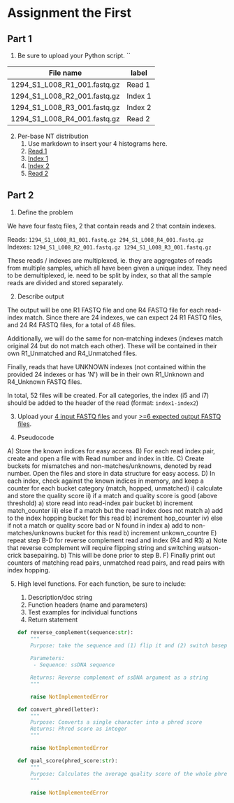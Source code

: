 # Assignment the First

## Part 1
1. Be sure to upload your Python script.
``

| File name | label |
|---|---|
| 1294_S1_L008_R1_001.fastq.gz | Read 1 |
| 1294_S1_L008_R2_001.fastq.gz | Index 1 |
| 1294_S1_L008_R3_001.fastq.gz | Index 2 |
| 1294_S1_L008_R4_001.fastq.gz | Read 2 |

2. Per-base NT distribution
    1. Use markdown to insert your 4 histograms here.
    2. [Read 1]('1294_S1_L008_R1_001.fastq.png')
    3. [Index 1]('1294_S1_L008_R2_001.fastq.png')
    4. [Index 2]('1294_S1_L008_R3_001.fastq.png')
    5. [Read 2]('1294_S1_L008_R4_001.fastq.png')
    
## Part 2
1. Define the problem

We have four fastq files, 2 that contain reads and 2 that contain indexes.

Reads: `1294_S1_L008_R1_001.fastq.gz 294_S1_L008_R4_001.fastq.gz`
Indexes: `1294_S1_L008_R2_001.fastq.gz 1294_S1_L008_R3_001.fastq.gz`

These reads / indexes are multiplexed, ie. they are aggregates of reads from multiple samples, which all have been given a unique index. They need to be demultiplexed, ie. need to be split by index, so that all the sample reads are divided and stored separately.

2. Describe output

The output will be one R1 FASTQ file and one R4 FASTQ file for each read-index match. Since there are 24 indexes, we can expect 24 R1 FASTQ files, and 24 R4 FASTQ files, for a total of 48 files. 

Additionally, we will do the same for non-matching indexes (indexes match original 24 but do not match each other). These will be contained in their own R1_Unmatched and R4_Unmatched files.

Finally, reads that have UNKNOWN indexes (not contained within the provided 24 indexes or has 'N') will be in their own R1_Unknown and R4_Unknown FASTQ files.

In total, 52 files will be created. For all categories, the index (i5 and i7) should be added to the header of the read (format: `index1-index2`)

3. Upload your [4 input FASTQ files](../TEST-input_FASTQ) and your [>=6 expected output FASTQ files](../TEST-output_FASTQ).



4. Pseudocode

A) Store the known indices for easy access.
B) For each read index pair, create and open a file with Read number and index in title.
C) Create buckets for mismatches and non-matches/unknowns, denoted by read number. Open the files and store in data structure for easy access.
D) In each index, check against the known indices in memory, and keep a counter for each bucket category (match, hopped, unmatched)
    i) calculate and store the quality score
    ii) if a match and quality score is good (above threshold)
        a) store read into read-index pair bucket
        b) increment match_counter
    iii) else if a match but the read index does not match
        a) add to the index hopping bucket for this read
        b) increment hop_counter
    iv) else if not a match or quality score bad or N found in index
        a) add to non-matches/unknowns bucket for this read
        b) increment unkown_countre
E) repeat step B-D for reverse complement read and index (R4 and R3)
    a) Note that reverse complement will require flipping string and switching watson-crick basepairing.
    b) This will be done prior to step B.
F) Finally print out counters of matching read pairs, unmatched read pairs, and read pairs with index hopping. 


5. High level functions. For each function, be sure to include:
    1. Description/doc string
    2. Function headers (name and parameters)
    3. Test examples for individual functions
    4. Return statement

    ```Python
    def reverse_complement(sequence:str):
        """
        Purpose: take the sequence and (1) flip it and (2) switch basepairs using watson-crick basepairing
        
        Parameters:
         - Sequence: ssDNA sequence

        Returns: Reverse complement of ssDNA argument as a string
        """

        raise NotImplementedError

    def convert_phred(letter):
        """
        Purpose: Converts a single character into a phred score
        Returns: Phred score as integer
        """

        raise NotImplementedError

    def qual_score(phred_score:str):
        """
        Purpose: Calculates the average quality score of the whole phred string
        """

        raise NotImplementedError

    ```

